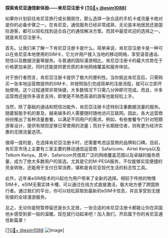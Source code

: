 **探索肯尼亚通信新体验——肯尼亞注册卡 [[TG💪+ @esim1088](https://t.me/s/esim1088)]**

如果你计划前往肯尼亚旅行或长期居住，那么选择一张合适的手机卡或流量卡绝对是你的必备步骤之一。在肯尼亚，通信服务已经非常成熟，无论是本地居民还是国际游客，都可以轻松找到适合自己的通信解决方案。而其中最受欢迎的选择之一，就是肯尼亞注册卡。

首先，让我们来了解一下肯尼亞注册卡是什么。简单来说，肯尼亞注册卡是一种可以在肯尼亚本地使用的SIM卡，它允许用户接入当地的移动网络，享受语音通话、短信以及数据流量等服务。与普通的国际漫游相比，肯尼亞注册卡的最大优势在于价格更加亲民，同时还能提供更优质的本地网络覆盖和服务体验。

对于旅行者而言，肯尼亞注册卡提供了极大的便利性。当你抵达肯尼亚后，只需购买一张本地运营商提供的SIM卡，并按照指引完成简单的注册流程，就可以立即开始使用。这个过程通常非常快捷，大多数情况下只需几分钟即可完成。而且，许多运营商还提供多语言支持，即使是不熟悉英语的游客也能轻松上手。

当然，除了基础的通话和短信功能外，肯尼亞注册卡还特别注重数据流量的服务。随着智能手机的普及，越来越多的人需要随时随地访问互联网。因此，各大运营商纷纷推出了各种流量套餐，以满足不同用户的需求。例如，有些套餐专门针对短期游客设计，提供有限但足够日常使用的流量；而对于长期居住者，则有更为经济实惠的无限流量选项。

值得一提的是，在选择肯尼亞注册卡时，还需要考虑运营商的品牌和口碑。目前，肯尼亚市场上主要有三家主要的移动通信运营商：Safaricom、Airtel Kenya以及Telkom Kenya。其中，Safaricom凭借其广泛的网络覆盖范围以及卓越的服务质量，成为了绝大多数用户的首选。尤其是它的M-PESA服务，不仅能够实现便捷的资金转账，还能用于支付日常消费，堪称是肯尼亚现代生活的标志性工具。

此外，近年来eSIM技术的兴起也为用户带来了全新的选择。相较于传统的物理SIM卡，eSIM无需实体卡槽，可以通过在线方式直接激活，极大地方便了跨国旅行者。通过我们的平台，你可以轻松获取到最新的eSIM卡信息，并且享受到无缝衔接的全球漫游服务。

总之，无论你是短暂停留还是长久定居，一张合适的肯尼亞注册卡都能让你在异国他乡感受到家一般的温暖。现在就行动起来吧！加入我们，开启属于你的肯尼亚通信新篇章！

[[TG💪+ @esim1088](https://t.me/s/esim1088) ![Image](https://i.postimg.cc/4NQfJmqS/Snipaste-2025-05-13-00-14-12.png)]